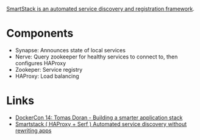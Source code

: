 [SmartStack is an automated service discovery and registration framework](http://nerds.airbnb.com/smartstack-service-discovery-cloud/).

# Components
- Synapse: Announces state of local services
- Nerve: Query zookeeper for healthy services to connect to, then configures HAProxy
- Zookeper: Service registry
- HAProxy: Load balancing

# Links
- [DockerCon 14: Tomas Doran - Building a smarter application stack](https://www.youtube.com/watch?v=49_5lwGtkmo)
- [Smartstack ( HAProxy + Serf ) Automated service discovery without rewriting apps](https://www.youtube.com/watch?v=WxbrrPUVGFc)
